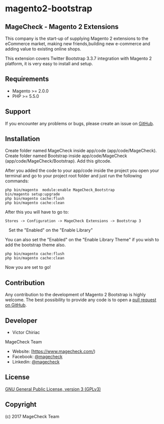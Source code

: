 # magento2-bootstrap
MageCheck - Magento 2 Extensions
------------
This company is the start-up of supplying Magento 2 extensions to the eCommerce market, making new friends,building new e-commerce and adding value to existing online shops.

This extension covers Twitter Bootstrap 3.3.7 integration with Magento 2 platform, it is very easy to install and setup.

Requirements
------------
- Magento >= 2.0.0
- PHP >= 5.5.0

Support
-------
If you encounter any problems or bugs, please create an issue on [GitHub](https://github.com/magecheck/magento2-bootstrap/issues).

Installation
-------
Create folder named MageCheck inside app/code (app/code/MageCheck).
Create folder named Bootstrap inside app/code/MageCheck (app/code/MageCheck/Bootstrap).
Add this gitcode.

After you added the code to your app/code inside the project you open your terminal and go to your project root folder and just run the following commands:

    php bin/magento  module:enable MageCheck_Bootstrap
    bin/magento setup:upgrade
    php bin/magento cache:flush
    php bin/magento cache:clean

After this you will have to go to:

    Stores -> Configuration -> MageCheck Extensions -> Bootstrap 3
    Set the "Enabled" on the "Enable Library"
    
You can also set the "Enabled" on the "Enable Library Theme" if you wish to add the bootstrap theme also.

    php bin/magento cache:flush
    php bin/magento cache:clean

Now you are set to go!

Contribution
------------
Any contribution to the development of Magento 2 Bootstrap is highly welcome. The best possibility to provide any code is to open a [pull request on GitHub](https://help.github.com/articles/using-pull-requests).

Developer
---------
 * Victor Chiriac

MageCheck Team
* Website: [https://www.magecheck.com/)
* Facebook: [@magecheck](https://www.facebook.com/magecheck/)
* Linkedin: [@magecheck](https://www.linkedin.com/company-beta/11104569/)

License
-------
[GNU General Public License, version 3 (GPLv3)](http://opensource.org/licenses/gpl-3.0)

Copyright
---------
(c) 2017 MageCheck Team
